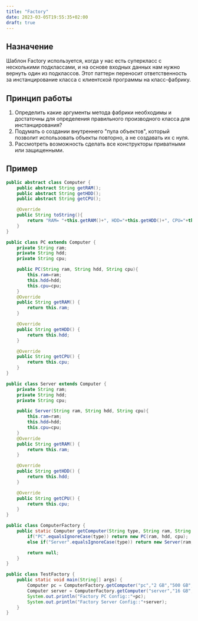 ```yaml
---
title: "Factory"
date: 2023-03-05T19:55:35+02:00
draft: true
---
```


## Назначение

Шаблон Factory используется, когда у нас есть суперкласс с несколькими подклассами, и на основе входных данных нам нужно вернуть один из подклассов. Этот паттерн переносит ответственность за инстанцирование класса с клиентской программы на класс-фабрику.

## Принцип работы

1. Определить какие аргументы метода фабрики необходимы и достаточны для определения правильного производного класса для инстанцирования?
2. Подумать о создании внутреннего "пула объектов", который позволит использовать объекты повторно, а не создавать их с нуля.
3. Рассмотреть возможность сделать все конструкторы приватными или защищенными.

## Пример

```java
public abstract class Computer {
	public abstract String getRAM();
	public abstract String getHDD();
	public abstract String getCPU();

	@Override
	public String toString(){
		return "RAM= "+this.getRAM()+", HDD="+this.getHDD()+", CPU="+this.getCPU();
	}
}

public class PC extends Computer {
	private String ram;
	private String hdd;
	private String cpu;

	public PC(String ram, String hdd, String cpu){
		this.ram=ram;
		this.hdd=hdd;
		this.cpu=cpu;
	}
	@Override
	public String getRAM() {
		return this.ram;
	}

	@Override
	public String getHDD() {
		return this.hdd;
	}

	@Override
	public String getCPU() {
		return this.cpu;
	}
}

public class Server extends Computer {
	private String ram;
	private String hdd;
	private String cpu;

	public Server(String ram, String hdd, String cpu){
		this.ram=ram;
		this.hdd=hdd;
		this.cpu=cpu;
	}
	@Override
	public String getRAM() {
		return this.ram;
	}

	@Override
	public String getHDD() {
		return this.hdd;
	}

	@Override
	public String getCPU() {
		return this.cpu;
	}
}

public class ComputerFactory {
	public static Computer getComputer(String type, String ram, String hdd, String cpu){
		if("PC".equalsIgnoreCase(type)) return new PC(ram, hdd, cpu);
		else if("Server".equalsIgnoreCase(type)) return new Server(ram, hdd, cpu);

		return null;
	}
}

public class TestFactory {
	public static void main(String[] args) {
		Computer pc = ComputerFactory.getComputer("pc","2 GB","500 GB","2.4 GHz");
		Computer server = ComputerFactory.getComputer("server","16 GB","1 TB","2.9 GHz");
		System.out.println("Factory PC Config::"+pc);
		System.out.println("Factory Server Config::"+server);
	}
}
```
